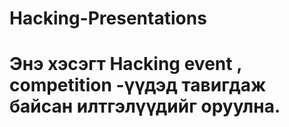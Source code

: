 # Hacking-Presentations
# Энэ хэсэгт Hacking event , competition -үүдэд тавигдаж байсан илтгэлүүдийг оруулна.
